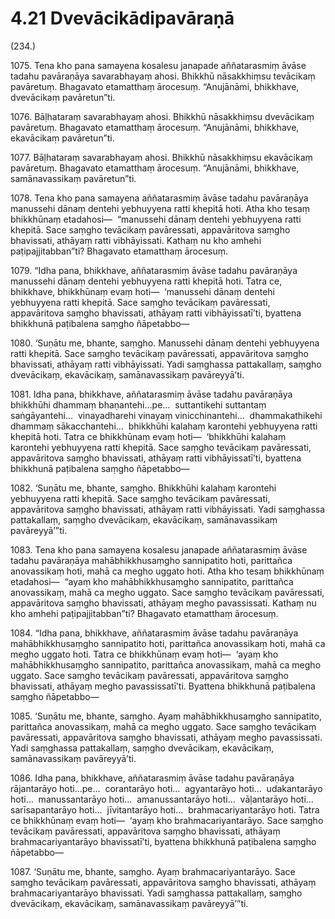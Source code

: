 

# 4.21 Dvevācikādipavāraṇā



(234.)

1075\. Tena kho pana samayena kosalesu janapade aññatarasmiṃ āvāse tadahu pavāraṇāya savarabhayaṃ ahosi. Bhikkhū nāsakkhiṃsu tevācikaṃ pavāretuṃ. Bhagavato etamatthaṃ ārocesuṃ. “Anujānāmi, bhikkhave, dvevācikaṃ pavāretun”ti.

1076\. Bāḷhataraṃ savarabhayaṃ ahosi. Bhikkhū nāsakkhiṃsu dvevācikaṃ pavāretuṃ. Bhagavato etamatthaṃ ārocesuṃ. “Anujānāmi, bhikkhave, ekavācikaṃ pavāretun”ti.

1077\. Bāḷhataraṃ savarabhayaṃ ahosi. Bhikkhū nāsakkhiṃsu ekavācikaṃ pavāretuṃ. Bhagavato etamatthaṃ ārocesuṃ. “Anujānāmi, bhikkhave, samānavassikaṃ pavāretun”ti.

1078\. Tena kho pana samayena aññatarasmiṃ āvāse tadahu pavāraṇāya manussehi dānaṃ dentehi yebhuyyena ratti khepitā hoti. Atha kho tesaṃ bhikkhūnaṃ etadahosi—  “manussehi dānaṃ dentehi yebhuyyena ratti khepitā. Sace saṃgho tevācikaṃ pavāressati, appavāritova saṃgho bhavissati, athāyaṃ ratti vibhāyissati. Kathaṃ nu kho amhehi paṭipajjitabban”ti? Bhagavato etamatthaṃ ārocesuṃ.

1079\. “Idha pana, bhikkhave, aññatarasmiṃ āvāse tadahu pavāraṇāya manussehi dānaṃ dentehi yebhuyyena ratti khepitā hoti. Tatra ce, bhikkhave, bhikkhūnaṃ evaṃ hoti—  ‘manussehi dānaṃ dentehi yebhuyyena ratti khepitā. Sace saṃgho tevācikaṃ pavāressati, appavāritova saṃgho bhavissati, athāyaṃ ratti vibhāyissatī’ti, byattena bhikkhunā paṭibalena saṃgho ñāpetabbo—

1080\. ‘Suṇātu me, bhante, saṃgho. Manussehi dānaṃ dentehi yebhuyyena ratti khepitā. Sace saṃgho tevācikaṃ pavāressati, appavāritova saṃgho bhavissati, athāyaṃ ratti vibhāyissati. Yadi saṃghassa pattakallaṃ, saṃgho dvevācikaṃ, ekavācikaṃ, samānavassikaṃ pavāreyyā’ti.

1081\. Idha pana, bhikkhave, aññatarasmiṃ āvāse tadahu pavāraṇāya bhikkhūhi dhammaṃ bhaṇantehi…pe…  suttantikehi suttantaṃ saṅgāyantehi…  vinayadharehi vinayaṃ vinicchinantehi…  dhammakathikehi dhammaṃ sākacchantehi…  bhikkhūhi kalahaṃ karontehi yebhuyyena ratti khepitā hoti. Tatra ce bhikkhūnaṃ evaṃ hoti—  ‘bhikkhūhi kalahaṃ karontehi yebhuyyena ratti khepitā. Sace saṃgho tevācikaṃ pavāressati, appavāritova saṃgho bhavissati, athāyaṃ ratti vibhāyissatī’ti, byattena bhikkhunā paṭibalena saṃgho ñāpetabbo—

1082\. ‘Suṇātu me, bhante, saṃgho. Bhikkhūhi kalahaṃ karontehi yebhuyyena ratti khepitā. Sace saṃgho tevācikaṃ pavāressati, appavāritova saṃgho bhavissati, athāyaṃ ratti vibhāyissati. Yadi saṃghassa pattakallaṃ, saṃgho dvevācikaṃ, ekavācikaṃ, samānavassikaṃ pavāreyyā’”ti.

1083\. Tena kho pana samayena kosalesu janapade aññatarasmiṃ āvāse tadahu pavāraṇāya mahābhikkhusaṃgho sannipatito hoti, parittañca anovassikaṃ hoti, mahā ca megho uggato hoti. Atha kho tesaṃ bhikkhūnaṃ etadahosi—  “ayaṃ kho mahābhikkhusaṃgho sannipatito, parittañca anovassikaṃ, mahā ca megho uggato. Sace saṃgho tevācikaṃ pavāressati, appavāritova saṃgho bhavissati, athāyaṃ megho pavassissati. Kathaṃ nu kho amhehi paṭipajjitabban”ti? Bhagavato etamatthaṃ ārocesuṃ.

1084\. “Idha pana, bhikkhave, aññatarasmiṃ āvāse tadahu pavāraṇāya mahābhikkhusaṃgho sannipatito hoti, parittañca anovassikaṃ hoti, mahā ca megho uggato hoti. Tatra ce bhikkhūnaṃ evaṃ hoti—  ‘ayaṃ kho mahābhikkhusaṃgho sannipatito, parittañca anovassikaṃ, mahā ca megho uggato. Sace saṃgho tevācikaṃ pavāressati, appavāritova saṃgho bhavissati, athāyaṃ megho pavassissatī’ti. Byattena bhikkhunā paṭibalena saṃgho ñāpetabbo—

1085\. ‘Suṇātu me, bhante, saṃgho. Ayaṃ mahābhikkhusaṃgho sannipatito, parittañca anovassikaṃ, mahā ca megho uggato. Sace saṃgho tevācikaṃ pavāressati, appavāritova saṃgho bhavissati, athāyaṃ megho pavassissati. Yadi saṃghassa pattakallaṃ, saṃgho dvevācikaṃ, ekavācikaṃ, samānavassikaṃ pavāreyyā’ti.

1086\. Idha pana, bhikkhave, aññatarasmiṃ āvāse tadahu pavāraṇāya rājantarāyo hoti…pe…  corantarāyo hoti…  agyantarāyo hoti…  udakantarāyo hoti…  manussantarāyo hoti…  amanussantarāyo hoti…  vāḷantarāyo hoti…  sarīsapantarāyo hoti…  jīvitantarāyo hoti…  brahmacariyantarāyo hoti. Tatra ce bhikkhūnaṃ evaṃ hoti—  ‘ayaṃ kho brahmacariyantarāyo. Sace saṃgho tevācikaṃ pavāressati, appavāritova saṃgho bhavissati, athāyaṃ brahmacariyantarāyo bhavissatī’ti, byattena bhikkhunā paṭibalena saṃgho ñāpetabbo—

1087\. ‘Suṇātu me, bhante, saṃgho. Ayaṃ brahmacariyantarāyo. Sace saṃgho tevācikaṃ pavāressati, appavāritova saṃgho bhavissati, athāyaṃ brahmacariyantarāyo bhavissati. Yadi saṃghassa pattakallaṃ, saṃgho dvevācikaṃ, ekavācikaṃ, samānavassikaṃ pavāreyyā’”ti.



